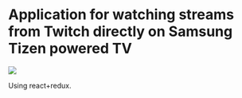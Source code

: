# Application for watching streams from Twitch directly on Samsung Tizen powered TV
![](demo/streams-demo.jpg)

Using react+redux. 

